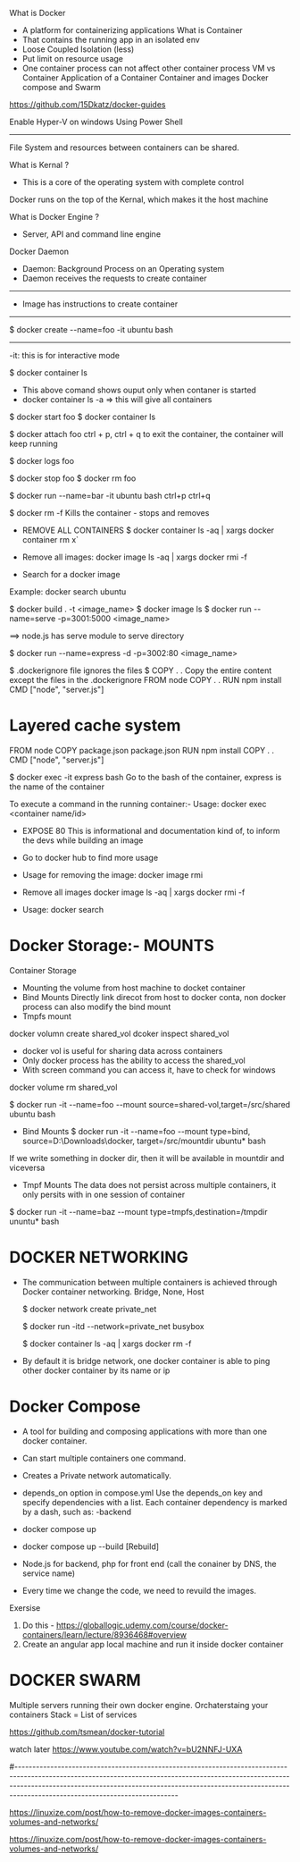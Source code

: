 What is Docker
  - A platform for containerizing applications
What is Container
  - That contains the running app in an isolated env
  - Loose Coupled Isolation (less)
  - Put limit on resource usage
  - One container process can not affect other container process
VM vs Container
Application of a Container
Container and images
Docker compose and Swarm



https://github.com/15Dkatz/docker-guides

Enable Hyper-V on windows
Using Power Shell

-----

File System and resources between containers can be shared.


What is Kernal ?
  - This is a core of the operating system with complete control

Docker runs on the top of the Kernal, which makes it the host machine

What is Docker Engine ?
  - Server, API and command line engine

Docker Daemon
  - Daemon: Background Process on an Operating system
  - Daemon receives the requests to create container

-------

- Image has instructions to create container

--------------------------------------------------------------------

$ docker create --name=foo -it ubuntu bash

--------------------------------------------------------------------

-it: this is for interactive mode

$ docker container ls

- This above comand shows ouput only when contaner is started
- docker container ls -a => this will give all containers

$ docker start foo
$ docker container ls

$ docker attach foo
ctrl + p, ctrl + q to exit the container, the container will keep running

$ docker logs foo

$ docker stop foo
$ docker rm foo

$ docker run --name=bar -it ubuntu bash
ctrl+p ctrl+q

$ docker rm -f
Kills the container - stops and removes

* REMOVE ALL CONTAINERS
$ docker container ls -aq | xargs docker container rm
x`
* Remove all images:
docker image ls -aq | xargs docker rmi -f

* Search for a docker image

Example: docker search ubuntu
                      <image>

$ docker build . -t <image_name>
$ docker image ls
$ docker run --name=serve -p=3001:5000 <image_name>

==> node.js has serve module to serve directory

$ docker run --name=express -d -p=3002:80 <image_name>

$ .dockerignore file ignores the files
$ COPY . .
Copy the entire content except the files in the .dockerignore
FROM node
COPY . .
RUN npm install
CMD ["node", "server.js"]

# Layered cache system

FROM node
COPY package.json package.json
RUN npm install
COPY . .
CMD ["node", "server.js"]

$ docker exec -it express bash
Go to the bash of the container, express is the name of the container

To execute a command in the running container:-
Usage: docker exec <container name/id> <command>

* EXPOSE 80
This is informational and documentation kind of, to inform the devs while building an image

* Go to docker hub to find more usage


* Usage for removing the image: docker image rmi <image id>
* Remove all images docker image ls -aq | xargs docker rmi -f
* Usage: docker search <image>

# Docker Storage:- MOUNTS

Container Storage
- Mounting the volume from host machine to docket container
- Bind Mounts Directly link direcot from host to docker conta, non docker process can also modify the bind mount
- Tmpfs mount

docker volumn create shared_vol
dcoker inspect shared_vol

- docker vol is useful for sharing data across containers
- Only docker process has the ability to access the shared_vol
- With screen command you can access it, have to check for windows

docker volume rm shared_vol

$ docker run -it --name=foo --mount source=shared-vol,target=/src/shared ubuntu bash

* Bind Mounts
$ docker run -it --name=foo --mount type=bind, source=D:\\Downloads\\docker, target=/src/mountdir ubuntu* bash

If we write something in docker dir, then it will be available in mountdir and viceversa

* Tmpf Mounts
The data does not persist across multiple containers, it only persits with in one session of container

$ docker run -it --name=baz --mount type=tmpfs,destination=/tmpdir ununtu* bash

# DOCKER NETWORKING
* The communication between multiple containers is achieved through Docker container networking.
  Bridge, None, Host

  $ docker network create private_net

  $ docker run -itd --network=private_net busybox

  $ docker container ls -aq | xargs docker rm -f

* By default it is bridge network, one docker container is able to ping other docker container by its name or ip

# Docker Compose
* A tool for building and composing applications with more than one docker container.
* Can start multiple containers one command.
* Creates a Private network automatically.

* depends_on option in compose.yml
  Use the depends_on key and specify dependencies with a list. Each container dependency is marked by a dash, such as: -backend

* docker compose up
* docker compose up --build [Rebuild]

* Node.js for backend, php for front end (call the conainer by DNS, the service name)
* Every time we change the code, we need to revuild the images.



Exersise
1. Do this - https://globallogic.udemy.com/course/docker-containers/learn/lecture/8936468#overview
2. Create an angular app local machine and run it inside docker container



# DOCKER SWARM

Multiple servers running their own docker engine.
Orchaterstaing your containers
Stack = List of services


https://github.com/tsmean/docker-tutorial

watch later
https://www.youtube.com/watch?v=bU2NNFJ-UXA



#---------------------------------------------------------------------------------------------------------------------------------------------------------------------------------------------------------------------------------------------------------------------------------------

https://linuxize.com/post/how-to-remove-docker-images-containers-volumes-and-networks/

https://linuxize.com/post/how-to-remove-docker-images-containers-volumes-and-networks/